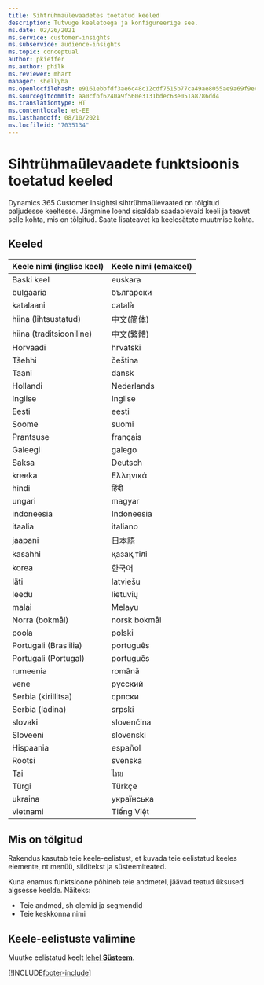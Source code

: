 ```yaml
---
title: Sihtrühmaülevaadetes toetatud keeled
description: Tutvuge keeletoega ja konfigureerige see.
ms.date: 02/26/2021
ms.service: customer-insights
ms.subservice: audience-insights
ms.topic: conceptual
author: pkieffer
ms.author: philk
ms.reviewer: mhart
manager: shellyha
ms.openlocfilehash: e9161ebbfdf3ae6c48c12cdf7515b77ca49ae8055ae9a69f9ec314bc1247aeaf
ms.sourcegitcommit: aa0cfbf6240a9f560e3131bdec63e051a8786dd4
ms.translationtype: HT
ms.contentlocale: et-EE
ms.lasthandoff: 08/10/2021
ms.locfileid: "7035134"
---
```

# <a name="supported-languages-for-audience-insights-capability"></a>Sihtrühmaülevaadete funktsioonis toetatud keeled

Dynamics 365 Customer Insightsi sihtrühmaülevaated on tõlgitud paljudesse keeltesse. Järgmine loend sisaldab saadaolevaid keeli ja teavet selle kohta, mis on tõlgitud. Saate lisateavet ka keelesätete muutmise kohta. 

## <a name="languages"></a>Keeled

| Keele nimi (inglise keel)|  Keele nimi (emakeel) |
| ------------- | ------------- |
| Baski keel | euskara |
| bulgaaria | български |
| katalaani | català |
| hiina (lihtsustatud) | 中文(简体) |
| hiina (traditsiooniline) | 中文(繁體) |
| Horvaadi | hrvatski |
| Tšehhi | čeština |
| Taani | dansk |
| Hollandi | Nederlands |
| Inglise | Inglise |
| Eesti | eesti |
| Soome | suomi |
| Prantsuse | français |
| Galeegi | galego |
| Saksa | Deutsch |
| kreeka | Ελληνικά |
| hindi | हिंदी |
| ungari | magyar |
| indoneesia | Indoneesia |
| itaalia | italiano |
| jaapani | 日本語 |
| kasahhi | қазақ тілі |
| korea | 한국어 |
| läti | latviešu |
| leedu | lietuvių |
| malai | Melayu |
| Norra (bokmål) | norsk bokmål |
| poola | polski |
| Portugali (Brasiilia) | português |
| Portugali (Portugal) | português |
| rumeenia | română |
| vene | pусский |
| Serbia (kirillitsa) | српски |
| Serbia (ladina) | srpski |
| slovaki | slovenčina |
| Sloveeni | slovenski |
| Hispaania | español |
| Rootsi | svenska |
| Tai | ไทย |
| Türgi | Türkçe |
| ukraina | українська |
| vietnami | Tiếng Việt |

## <a name="whats-translated"></a>Mis on tõlgitud

Rakendus kasutab teie keele-eelistust, et kuvada teie eelistatud keeles elemente, nt menüü, silditekst ja süsteemiteated.

Kuna enamus funktsioone põhineb teie andmetel, jäävad teatud üksused algsesse keelde. Näiteks:

- Teie andmed, sh olemid ja segmendid
- Teie keskkonna nimi

## <a name="choose-your-language-settings"></a>Keele-eelistuste valimine  

Muutke eelistatud keelt [lehel **Süsteem**](system.md).


[!INCLUDE[footer-include](../includes/footer-banner.md)]